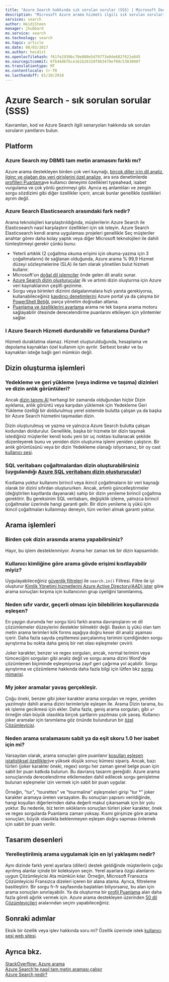 ```yaml
---
title: "Azure Search hakkında sık sorulan sorular (SSS) | Microsoft Docs"
description: "Microsoft Azure arama hizmeti ilgili sık sorulan soruların yanıtlarını alın"
services: search
author: HeidiSteen
manager: jhubbard
ms.service: search
ms.technology: search
ms.topic: article
ms.date: 08/03/2017
ms.author: heidist
ms.openlocfilehash: f61fe2930bc70e800e5d79773e0de6827621e845
ms.sourcegitcommit: 6fb44d6fbce161b26328f863479ef09c5303090f
ms.translationtype: MT
ms.contentlocale: tr-TR
ms.lasthandoff: 01/10/2018
---
```

# <a name="azure-search---frequently-asked-questions-faq"></a>Azure Search - sık sorulan sorular (SSS)

 Kavramları, kod ve Azure Search ilgili senaryoları hakkında sık sorulan soruların yanıtlarını bulun.

## <a name="platform"></a>Platform

### <a name="how-is-azure-search-different-from-full-text-search-in-my-dbms"></a>Azure Search my DBMS tam metin aramasını farklı mı?

Azure arama destekleyen birden çok veri kaynağı, [birçok diller için dil analiz](https://docs.microsoft.com/rest/api/searchservice/language-support), [ilginç ve olağan dışı veri girişlerini özel analize](https://docs.microsoft.com/rest/api/searchservice/custom-analyzers-in-azure-search), ara sıra denetimlerde [profilleri Puanlama](https://docs.microsoft.com/rest/api/searchservice/add-scoring-profiles-to-a-search-index)ve kullanıcı deneyimi özellikleri typeahead, isabet vurgulama ve çok yönlü gezinmeyi gibi. Ayrıca eş anlamlıları ve zengin sorgu sözdizimi gibi diğer özellikler içerir, ancak bunlar genellikle özellikleri ayrım değil.

### <a name="what-is-the-difference-between-azure-search-and-elasticsearch"></a>Azure Search Elasticsearch arasındaki fark nedir?

Arama teknolojileri karşılaştırıldığında, müşterilerin Azure Search ile Elasticsearch nasıl karşılaştırır özellikleri için sık isteyin. Azure Search Elasticsearch kendi arama uygulaması projeleri genellikle Seç müşteriler anahtar görev daha kolay yaptık veya diğer Microsoft teknolojileri ile dahili tümleştirmeyi gerekir çünkü bunu:

+ Yeterli artıklık (2 çoğaltma okuma erişimi için okuma-yazma için 3 çoğaltmalarını) ile sağlanan olduğunda, Azure arama % 99,9 Hizmet düzeyi sözleşmelerine (SLA) ile tam olarak yönetilen bulut hizmeti kullanır.
+ Microsoft'un [doğal dil işlemciler](https://docs.microsoft.com/rest/api/searchservice/language-support) önde gelen dil analiz sunar.  
+ [Azure Search dizin oluşturucular](search-indexer-overview.md) ilk ve artımlı dizin oluşturma için Azure veri kaynaklarının çeşitli gezinme.
+ Sorgu veya birimleri dizinini dalgalanmalara hızlı yanıta gerekiyorsa, kullanabileceğiniz [kaydırıcı denetimlerini](search-manage.md#scale-up-or-down) Azure portal ya da çalışma bir [PowerShell Betiği](search-manage-powershell.md), parça yönetim doğrudan atlama.  
+ [Puanlama ve özelliklerini ayarlama](https://docs.microsoft.com/rest/api/searchservice/add-scoring-profiles-to-a-search-index) arama ne tek başına arama motoru sağlayabilir ötesinde derecelendirme puanlarını etkileyen için yöntemler sağlar.

### <a name="can-i-pause-azure-search-service-and-stop-billing"></a>I Azure Search Hizmeti durdurabilir ve faturalama Durdur?

Hizmeti duraklatma olamaz. Hizmet oluşturulduğunda, hesaplama ve depolama kaynakları özel kullanım için ayrılır. Serbest bırakır ve bu kaynakları isteğe bağlı geri mümkün değil.

## <a name="indexing-operations"></a>Dizin oluşturma işlemleri

### <a name="backup-and-restore-or-download-and-move-indexes-or-index-snapshots"></a>Yedekleme ve geri yükleme (veya indirme ve taşıma) dizinleri ve dizin anlık görüntüleri?

Ancak [dizin tanımı Al](https://docs.microsoft.com/rest/api/searchservice/get-index) herhangi bir zamanda olduğundan hiçbir Dizin ayıklama, anlık görüntü veya karşıdan yüklemek için Yedekleme Geri Yükleme özelliği bir *doldurulmuş* yerel sistemde bulutta çalışan ya da başka bir Azure Search hizmetini taşımadan dizin.

Dizin oluşturulmuş ve yazma ve yalnızca Azure Search bulutta çalışan kodundan doldurulur. Genellikle, başka bir hizmete bir dizin taşımak istediğiniz müşteriler kendi kodu yeni bir uç noktası kullanacak şekilde düzenleyerek bunu ve yeniden dizin oluşturma işlemi yeniden çalıştırın. Bir anlık görüntüsünü veya bir dizin Yedekleme olanağı istiyorsanız, bir oy cast [kullanıcı sesi](https://feedback.azure.com/forums/263029-azure-search/suggestions/8021610-backup-snapshot-of-index).

### <a name="can-i-index-from-sql-database-replicas-applies-to-azure-sql-database-indexershttpsdocsmicrosoftcomazuresearchsearch-howto-connecting-azure-sql-database-to-azure-search-using-indexers"></a>SQL veritabanı çoğaltmalardan dizin oluşturabilirsiniz (uygulandığı [Azure SQL veritabanı dizin oluşturucular](https://docs.microsoft.com/azure/search/search-howto-connecting-azure-sql-database-to-azure-search-using-indexers))

Kısıtlama yoktur kullanımı birincil veya ikincil çoğaltmaların bir veri kaynağı olarak bir dizini sıfırdan oluştururken. Ancak, artımlı güncelleştirmeler (değiştirilen kayıtlarda dayanarak) sahip bir dizin yenileme birincil çoğaltma gerektirir. Bu gereksinim SQL veritabanı, değişiklik izleme, yalnızca birincil çoğaltmalar üzerinde hangi garanti gelir. Bir dizin yenileme iş yükü için ikincil çoğaltmaları kullanmayı deneyin, tüm verileri almak garanti yoktur.

## <a name="search-operations"></a>Arama işlemleri

### <a name="can-i-search-across-multiple-indexes"></a>Birden çok dizin arasında arama yapabilirsiniz?

Hayır, bu işlem desteklenmiyor. Arama her zaman tek bir dizin kapsamlıdır.

### <a name="can-i-restrict-search-corpus-access-by-user-identity"></a>Kullanıcı kimliğine göre arama gövde erişimi kısıtlayabilir miyiz?

Uygulayabileceğiniz [güvenlik filtreleri](https://docs.microsoft.com/azure/search/search-security-trimming-for-azure-search) ile `search.in()` Filtresi. Filtre ile iyi oluşturur [Kimlik Yönetimi hizmetlerini Azure Active Directory(AAD) ister](https://docs.microsoft.com/azure/search/search-security-trimming-for-azure-search-with-aad) göre arama sonuçları kırpma için kullanıcının grup üyeliğini tanımlanmış.

### <a name="why-are-there-zero-matches-on-terms-i-know-to-be-valid"></a>Neden sıfır vardır, geçerli olması için bilebilirim koşullarınızda eşleşen?

En yaygın durumda her sorgu türü farklı arama davranışlarını ve dil çözümlemeler düzeylerini destekler bilmektir değil. Baskın iş yükü olan tam metin arama terimleri kök forms aşağıya doğru keser dil analiz aşaması içerir. Daha fazla sayıda çeşitlemesi parçalanmış terimini içerdiğinden sorgu ayrıştırma bu nokta daha geniş bir net olası eşleşmeler çevirir.

Joker karakter, benzer ve regex sorguları, ancak, normal terimini veya tümceciğini sorguları gibi analiz değil ve sorgu arama dizini Word'de çözümlenen biçiminde eşleşmiyorsa zayıf geri çağırma yol açabilir. Sorgu ayrıştırma ve çözümleme hakkında daha fazla bilgi için lütfen bkz [sorgu mimarisi](https://docs.microsoft.com/azure/search/search-lucene-query-architecture).

### <a name="my-wildcard-searches-are-slow"></a>My joker aramalar yavaş gerçekleşir.

Çoğu öneki, benzer gibi joker karakter arama sorguları ve regex, yeniden yazılmıştır dahili arama dizini terimleriyle eşleşen ile. Arama Dizin tarama, bu ek işleme gecikmesi için ekler. Daha fazla, geniş arama sorguları, gibi `a*` örneğin olan büyük olasılıkla birçok şartlarını yazılması çok yavaş. Kullanıcı joker aramalar için tanımlama göz önünde bulundurun bir [özel Çözümleyicisi](https://docs.microsoft.com/rest/api/searchservice/custom-analyzers-in-azure-search).

### <a name="why-is-the-search-rank-a-constant-or-equal-score-of-10-for-every-hit"></a>Neden arama sıralamasını sabit ya da eşit skoru 1.0 her isabet için mi?

Varsayılan olarak, arama sonuçları göre puanlanır [koşulları eşleşen istatistiksel özellikleri](search-lucene-query-architecture.md#stage-4-scoring)ve yüksek düşük sonuç kümesi sipariş. Ancak, bazı türleri (joker karakter öneki, regex) sorgu her zaman genel belge puan için sabit bir puan katkıda bulunun. Bu davranış tasarım gereğidir. Azure arama sonuçlarında derecelendirme etkilemeden dahil edilecek sorgu genişletme bulunan eşleşmeler izin vermek için sabit bir puan uygular.

Örneğin, "tur", "tourettes" ve "tourmaline" eşleşmeleri girişi "tur *" joker karakter aramaya üreten varsayalım. Bu sonuçları yapısını verildiğinde, hangi koşulları diğerlerinden daha değerli makul çıkarsamak için bir yolu yoktur. Bu nedenle, biz terim sıklıklarını sonuçları türleri joker karakter, önek ve regex sorgularda Puanlama zaman yoksay. Kısmi girişinize göre arama sonuçları, büyük olasılıkla beklenmeyen eşleşen doğru sapması önlemek için sabit bir puan verilir.

## <a name="design-patterns"></a>Tasarım desenleri

### <a name="what-is-the-best-approach-for-implementing-localized-search"></a>Yerelleştirilmiş arama uygulamak için en iyi yaklaşımı nedir?

Aynı dizinde farklı yerel ayarlara (dilleri) destek geldiğinde müşterilerin çoğu ayrılmış alanlar içinde bir koleksiyon seçin. Yerel ayarlara özgü alanlarını uygun Çözümleyicisi Ata mümkün kılar. Örneğin, Microsoft Fransızca Çözümleyicisi Fransızca dizeleri içeren bir alana atama. Ayrıca, filtreleme basitleştirir. Bir sorgu fr-fr sayfasında başlatılan biliyorsanız, bu alan için arama sonuçları sınırlayabilir. Ya da oluşturma bir [profil Puanlama](https://docs.microsoft.com/rest/api/searchservice/add-scoring-profiles-to-a-search-index) alan daha fazla göreli ağırlık vermek için. Azure arama destekleyen üzerinden [50 dil Çözümleyicileri](https://docs.microsoft.com/azure/search/search-language-support) aralarından seçim yapabileceğiniz.

## <a name="next-steps"></a>Sonraki adımlar

Eksik bir özellik veya işlev hakkında soru mi? Özellik üzerinde istek [kullanıcı sesi web sitesi](https://feedback.azure.com/forums/263029-azure-search).

## <a name="see-also"></a>Ayrıca bkz.

 [StackOverflow: Azure arama](https://stackoverflow.com/questions/tagged/azure-search)   
 [Azure Search'te nasıl tam metin araması çalışır](search-lucene-query-architecture.md)  
 [Azure Search nedir?](search-what-is-azure-search.md)
